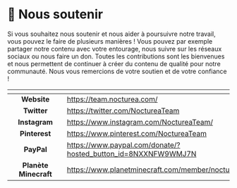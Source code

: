 # 💟 Nous soutenir

Si vous souhaitez nous soutenir et nous aider à poursuivre notre travail, vous pouvez le faire de plusieurs manières ! Vous pouvez par exemple partager notre contenu avec votre entourage, nous suivre sur les réseaux sociaux ou nous faire un don. Toutes les contributions sont les bienvenues et nous permettent de continuer à créer du contenu de qualité pour notre communauté. Nous vous remercions de votre soutien et de votre confiance !

<table data-view="cards"><thead><tr><th></th><th align="center"></th><th></th><th data-hidden data-card-target data-type="content-ref"></th><th data-hidden data-card-cover data-type="files"></th></tr></thead><tbody><tr><td></td><td align="center"><strong>Website</strong></td><td></td><td><a href="https://team.nocturea.com/">https://team.nocturea.com/ </a></td><td><a href="../.gitbook/assets/html.png">html.png</a></td></tr><tr><td></td><td align="center"><strong>Twitter</strong></td><td></td><td><a href="https://twitter.com/NoctureaTeam">https://twitter.com/NoctureaTeam</a></td><td><a href="../.gitbook/assets/twitter.png">twitter.png</a></td></tr><tr><td></td><td align="center"><strong>Instagram</strong></td><td></td><td><a href="https://www.instagram.com/NoctureaTeam/">https://www.instagram.com/NoctureaTeam/</a></td><td><a href="../.gitbook/assets/instagram.png">instagram.png</a></td></tr><tr><td></td><td align="center"><strong>Pinterest</strong></td><td></td><td><a href="https://www.pinterest.com/NoctureaTeam"> https://www.pinterest.com/NoctureaTeam</a></td><td><a href="../.gitbook/assets/pinterest.png">pinterest.png</a></td></tr><tr><td></td><td align="center"><strong>PayPal</strong></td><td></td><td><a href="https://www.paypal.com/donate/?hosted_button_id=8NXXNFW9WMJ7N">https://www.paypal.com/donate/?hosted_button_id=8NXXNFW9WMJ7N</a></td><td><a href="../.gitbook/assets/paypal.png">paypal.png</a></td></tr><tr><td><strong></strong></td><td align="center"><strong>Planète Minecraft</strong></td><td></td><td><a href="https://www.planetminecraft.com/member/noctureateam">https://www.planetminecraft.com/member/noctureateam</a></td><td><a href="../.gitbook/assets/globe.png">globe.png</a></td></tr></tbody></table>

